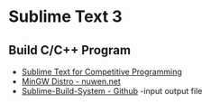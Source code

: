 # Sublime Text 3


## Build C/C++ Program ##
* [Sublime Text for Competitive Programming](http://ketangupta.in/blog/competitive/sublimetext/2016/06/28/sublime-text-competitive-programming/)
* [MinGW Distro - nuwen.net](https://nuwen.net/mingw.html) 
* [Sublime-Build-System - Github](https://github.com/shikharkunal99/Sublime-Build-System) -input output file
